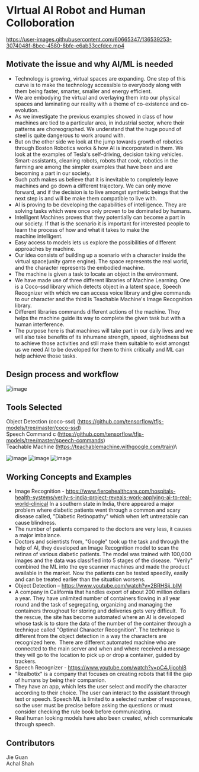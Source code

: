 # VIrtual AI Robot and Human Colloboration


https://user-images.githubusercontent.com/60665347/136539253-3074048f-8bec-4580-8bfe-e6ab33ccfdee.mp4

## Motivate the issue and why AI/ML is needed

* Technology is growing, virtual spaces are expanding. One step of this curve is to make the technology accessible to everybody along with them being faster, smarter, smaller and energy efficient. 
* We are embodying the virtual and overlaying them into our physical spaces and laminating our reality with a theme of co-existence and co-evolution. 
* As we investigate the previous examples showed in class of how machines are tied to a particular area, in industrial sector, where their patterns are choreographed. We understand that the huge pound of steel is quite dangerous to work around with.
* But on the other side we look at the jump towards growth of robotics through Boston Robotics works & how AI is incorporated in them. We look at the examples of Tesla's self-driving, decision taking vehicles. Smart-assistants, cleaning robots, robots that cook, robotics in the farming are among the simpler examples that have been and are becoming a part in our society. 
* Such path makes us believe that it is inevitable to completely leave machines and go down a different trajectory. We can only move forward, and if the decision is to live amongst synthetic beings that the next step is and will be make them compatible to live with.  
* AI is proving to be developing the capabilities of intelligence. They are solving tasks which were once only proven to be dominated by humans. 
* Intelligent Machines proves that they potentially can become a part in our society. If that is the scenario it is important for interested people to learn the process of how and what it takes to make the machine intelligent.
* Easy access to models lets us explore the possibilities of different approaches by machine.
* Our idea consists of building up a scenario with a character inside the virtual space(unity game engine). The space represents the real world, and the character represents the embodied machine. 
* The machine is given a task to locate an object in the environment. 
* We have made use of three different libraries of Machine Learning. One is a Coco-ssd library which detects object in a latent space, Speech Recognizer with which we can access voice library and give commands to our character and the third is Teachable Machine's Image Recognition library. 
* Different libraries commands different actions of the machine. They helps the machine guide its way to complete the given task but with a human interference. 
* The purpose here is that machines will take part in our daily lives and we will also take benefits of its inhumane strength, speed, sightedness but to achieve those activities and still make them suitable to exist amongst us we need AI to be developed for them to think critically and ML can help achieve those tasks.

## Design process and workflow

![image](https://user-images.githubusercontent.com/60665347/136540959-5fd5fbbb-4914-4ac1-b52e-734e77ba7b92.png)


## Tools Selected
Object Detection (coco-ssd) (https://github.com/tensorflow/tfjs-models/tree/master/coco-ssd) \
Speech Command c (https://github.com/tensorflow/tfjs-models/tree/master/speech-commands) \
Teachable Machine (https://teachablemachine.withgoogle.com/train)\

![image](https://user-images.githubusercontent.com/60665347/136540734-bb7c854a-510c-4bc6-85af-4f632b246ef8.png)
![image](https://user-images.githubusercontent.com/60665347/136540749-8813fa57-5141-4bf2-89d2-bd3669bcdaf5.png)
![image](https://user-images.githubusercontent.com/60665347/136540774-b684a708-1636-441a-98e0-b365258a34b9.png)


## Working Concepts and Examples
* Image Recognition - https://www.fiercehealthcare.com/hospitals-health-systems/verily-s-india-project-reveals-work-applying-ai-to-real-world-clinical
In a southern state in India, there appeared a major problem where diabetic patients went through a common and scary disease called, "Diabetic Retinopathy" which when left untreatable can cause blindness.
* The number of patients compared to the doctors are very less, it causes a major imbalance. 
* Doctors and scientists from, "Google" took up the task and through the help of AI, they developed an Image Recognition model to scan the retinas of various diabetic patients. The model was trained with 100,000 images and the data was classified into 5 stages of the disease. 
"Verily" combined the ML into the eye scanner machines and made the product available in the market. Now the patients can be tested speedily, easily and can be treated earlier than the situation worsens.
* Object Detection – https://www.youtube.com/watch?v=2BRHSij_bIM
* A company in California that handles export of about 200 million dollars a year. They have unlimited number of containers flowing in all year round and the task of segregating, organizing and managing the containers throughout for storing and deliveries gets very difficult. 
To the rescue, the site has become automated where an AI is developed whose task is to store the data of the number of the container through a technique called "Optimal Character Recognition". The technique is different from the object detection in a way the characters are recognized here. 
There are different automated machine who are connected to the main server and when and where received a message they will go to the location to pick up or drop a container, guided by trackers. 
* Speech Recognizer - https://www.youtube.com/watch?v=pC4Jjjoohl8
* "Realbotix" is a company that focuses on creating robots that fill the gap of humans by being their companion. 
* They have an app, which lets the user select and modify the character according to their choice. The user can interact to the assistant through text or speech. Speech ML is limited to a selected number of responses, so the user must be precise before asking the questions or must consider checking the rule book before communicating. 
* Real human looking models have also been created, which communicate through speech. 




## Contributors
Jie Guan \
Achal Shah

